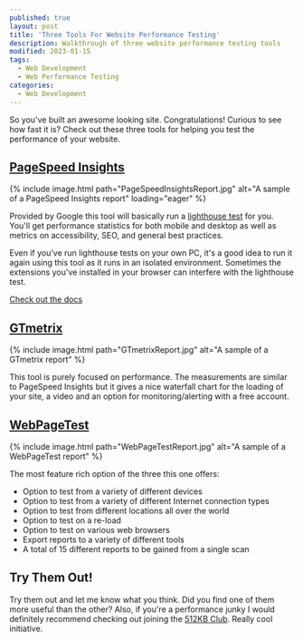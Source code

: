```yaml
---
published: true
layout: post
title: 'Three Tools For Website Performance Testing'
description: Walkthrough of three website performance testing tools
modified: 2023-01-15
tags:
  - Web Development
  - Web Performance Testing
categories:
  - Web Development
---
```


So you've built an awesome looking site. Congratulations! Curious to see how fast it is? Check
out these three tools for helping you test the performance of your website.

## [PageSpeed Insights](https://pagespeed.web.dev/)

{% include 
    image.html 
      path="PageSpeedInsightsReport.jpg" 
      alt="A sample of a PageSpeed Insights report"
      loading="eager"
%}

Provided by Google this tool will basically run a [lighthouse test](https://developer.chrome.com/docs/lighthouse/overview/) for you.
You'll get performance statistics for both mobile and desktop as well as metrics on accessibility, SEO, and general best practices.


Even if you've run lighthouse tests on your own PC, it's a good idea to run it again using this tool as it runs in an isolated environment.
Sometimes the extensions you've installed in your browser can interfere with the lighthouse test.

[Check out the docs](https://developers.google.com/speed/docs/insights/v5/about)

## [GTmetrix](https://gtmetrix.com/)

{% include 
    image.html 
      path="GTmetrixReport.jpg" 
      alt="A sample of a GTmetrix report"
%}

This tool is purely focused on performance. The measurements are similar to PageSpeed Insights but it gives a nice waterfall chart for
the loading of your site, a video and an option for monitoring/alerting with a free account.

## [WebPageTest](https://www.webpagetest.org/)

{% include 
    image.html 
      path="WebPageTestReport.jpg" 
      alt="A sample of a WebPageTest report"
%}

The most feature rich option of the three this one offers:

* Option to test from a variety of different devices
* Option to test from a variety of different Internet connection types
* Option to test from different locations all over the world
* Option to test on a re-load
* Option to test on various web browsers
* Export reports to a variety of different tools
* A total of 15 different reports to be gained from a single scan

## Try Them Out!

Try them out and let me know what you think. Did you find one of them more useful than the other? Also, if you're a performance junky
I would definitely recommend checking out joining the [512KB Club](https://512kb.club/). Really cool initiative.
